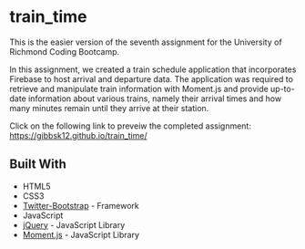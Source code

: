 # train_time

This is the easier version of the seventh assignment for the University of Richmond Coding Bootcamp.

In this assignment, we created a train schedule application that incorporates Firebase to host arrival and departure data. The application was required to retrieve and manipulate train information with Moment.js and provide up-to-date information about various trains, namely their arrival times and how many minutes remain until they arrive at their station.

Click on the following link to preveiw the completed assignment:
https://gibbsk12.github.io/train_time/

## Built With

* HTML5
* CSS3
* [Twitter-Bootstrap](http://getbootstrap.com/) - Framework
* JavaScript 
* [jQuery](https://api.jquery.com/) - JavaScript Library
* [Moment.js](https://momentjs.com/) - JavaScript Library

